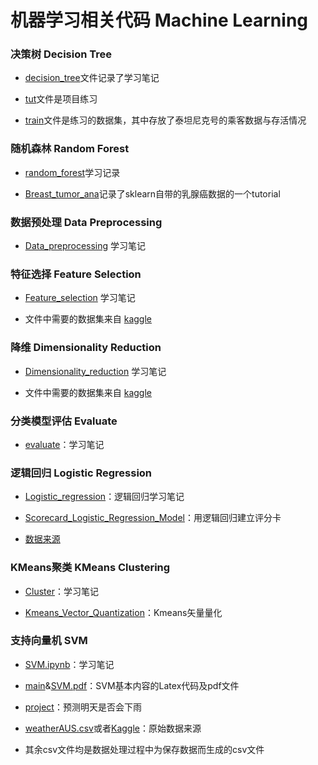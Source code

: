 # 机器学习相关代码 Machine Learning

### 决策树 Decision Tree

* [decision_tree](Decision_tree/decision_tree.ipynb)文件记录了学习笔记

* [tut](Decision_tree/tut.ipynb)文件是项目练习

* [train](Decision_tree/train.csv)文件是练习的数据集，其中存放了泰坦尼克号的乘客数据与存活情况 

### 随机森林 Random Forest

* [random_forest](Random_forest/random_forest.ipynb)学习记录

* [Breast_tumor_ana](Random_forest/Breast_tumor_ana.ipynb)记录了sklearn自带的乳腺癌数据的一个tutorial

### 数据预处理 Data Preprocessing

* [Data_preprocessing](Data_preprocessing/Data_preprocessing.ipynb) 学习笔记

### 特征选择 Feature Selection

* [Feature_selection](Feature_selection/Feature_selection.ipynb) 学习笔记

*  文件中需要的数据集来自 [kaggle](https://www.kaggle.com/competitions/digit-recognizer/data)

### 降维 Dimensionality Reduction

* [Dimensionality_reduction](Dimensionality_reduction/Dimensionality_reduction.ipynb) 学习笔记

* 文件中需要的数据集来自 [kaggle](https://www.kaggle.com/competitions/digit-recognizer/data)

### 分类模型评估 Evaluate

* [evaluate](Classification_model_evaluation/evaluate.ipynb)：学习笔记

### 逻辑回归 Logistic Regression

* [Logistic_regression](Logistic_regression/Logistic_regression.ipynb)：逻辑回归学习笔记

* [Scorecard_Logistic_Regression_Model](Logistic_regression/Scorecard_Logistic_Regression_Model.ipynb)：用逻辑回归建立评分卡

* [数据来源](https://www.kaggle.com/competitions/GiveMeSomeCredit/data)

### KMeans聚类 KMeans Clustering

* [Cluster](KMeans_clustering/Cluster.ipynb)：学习笔记

* [Kmeans_Vector_Quantization](KMeans_clustering/Kmeans_Vector_Quantization.ipynb)：Kmeans矢量量化

### 支持向量机 SVM

* [SVM.ipynb](SVM/SVM.ipynb)：学习笔记

* [main](SVM/main.tex)&[SVM.pdf](SVM/SVM.ipynb)：SVM基本内容的Latex代码及pdf文件

* [project](SVM/project.ipynb)：预测明天是否会下雨

* [weatherAUS.csv](SVM/weatherAUS.csv)或者[Kaggle](https://www.kaggle.com/datasets/jsphyg/weather-dataset-rattle-package/data?select=weatherAUS.csv)：原始数据来源

* 其余csv文件均是数据处理过程中为保存数据而生成的csv文件




